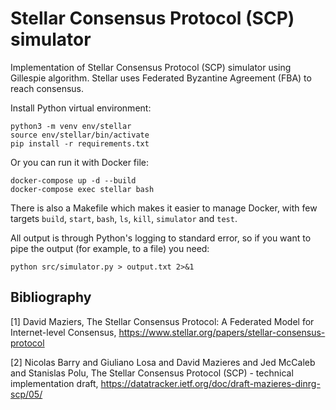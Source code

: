 # Stellar Consensus Protocol (SCP) simulator

Implementation of Stellar Consensus Protocol (SCP) simulator using Gillespie algorithm. Stellar uses Federated Byzantine Agreement (FBA) to reach consensus.

Install Python virtual environment:
```
python3 -m venv env/stellar
source env/stellar/bin/activate
pip install -r requirements.txt
```

Or you can run it with Docker file:
```
docker-compose up -d --build
docker-compose exec stellar bash
```

There is also a Makefile which makes it easier to manage Docker, with few targets `build`, `start`, `bash`, `ls`, `kill`, `simulator` and `test`.

All output is through Python's logging to standard error, so if you want to pipe the output (for example, to a file) you need:
```
python src/simulator.py > output.txt 2>&1
```

## Bibliography

[1] David Maziers, The Stellar Consensus Protocol: A Federated Model for Internet-level Consensus, https://www.stellar.org/papers/stellar-consensus-protocol

[2] Nicolas Barry and Giuliano Losa and David Mazieres and Jed McCaleb and Stanislas Polu, The Stellar Consensus Protocol (SCP) - technical implementation draft, https://datatracker.ietf.org/doc/draft-mazieres-dinrg-scp/05/
